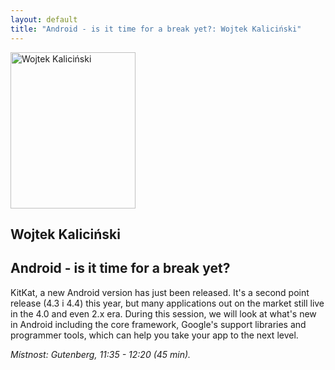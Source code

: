 ```yaml
---
layout: default
title: "Android - is it time for a break yet?: Wojtek Kaliciński"
---
```


<section id="speakers" class="row speakers-detail">
  <div class="speaker android span3 nohover">
    <a href="https://plus.google.com/u/0/+WojtekKalicinski/posts">
      <img src="/data/imgs/recnici/wojtek-kalicinski.jpg" width="200" height="250" alt="Wojtek Kaliciński">
    </a>
    <div class="info">
      <h2>Wojtek Kaliciński</h2>
    </div>
  </div>
  <div class="span9 talk-info">
    <h1>Android - is it time for a break yet?</h1>
    <p>KitKat, a new Android version has just been released. It's a second point release (4.3 i 4.4) this year, but many applications out on the market still live in the 4.0 and even 2.x era. During this session, we will look at what's new in Android including the core framework, Google's support libraries and programmer tools, which can help you take your app to the next level.</p>
    <p><em>Místnost: Gutenberg, 11:35 - 12:20 (45 min).</em></p>
  </div>
</section>